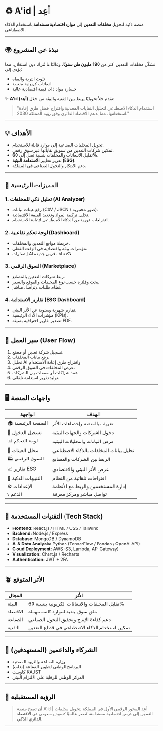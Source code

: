 # ♻️ A'id | أعِد

منصة ذكية لتحويل **مخلفات التعدين** إلى **موارد اقتصادية مستدامة** باستخدام الذكاء الاصطناعي.

---

## 🌍 نبذة عن المشروع

تشكّل مخلفات التعدين أكثر من **190 مليون طن سنويًا**، وغالبًا ما تُترك دون استغلال، مما يؤدي إلى:
- تلوث التربة والمياه  
- انبعاثات كربونية ضخمة  
- خسارة مواد ذات قيمة اقتصادية عالية  

✨ **A'id (أعِد)** تقدم حلاً تحويليًا يربط بين التقنية والبيئة من خلال:
> "استخدام الذكاء الاصطناعي لتحليل النفايات المعدنية واقتراح أفضل طرق إعادة استخدامها، مما يدعم الاقتصاد الدائري وفق رؤية المملكة 2030."

---

## 💡 الأهداف

- تحويل المخلفات الصناعية إلى موارد قابلة للاستخدام.  
- تمكين شركات التعدين من تسويق نفاياتها عبر سوق رقمي.  
- تقليل الانبعاثات والمخلفات بنسبة تصل إلى **60%**.  
- تعزيز معايير **الاستدامة البيئية (ESG)**.  
- دعم الابتكار والتحول الصناعي في المملكة.

---

## 🧠 المميزات الرئيسية

### 1. **تحليل ذكي للمخلفات (AI Analyzer)**
- رفع عينات بيانات (CSV / JSON / صور مختبرية).  
- تحليل تركيبة المواد وتحديد القيمة الاقتصادية.  
- اقتراحات فورية من الذكاء الاصطناعي لإعادة الاستخدام.

### 2. **لوحة تحكم تفاعلية (Dashboard)**
- خريطة مواقع التعدين والمخلفات.  
- مؤشرات بيئية واقتصادية في الوقت الفعلي.  
- إشعارات AI لاكتشاف فرص جديدة.

### 3. **السوق الرقمي (Marketplace)**
- ربط شركات التعدين بالمصانع.  
- بحث وفلترة حسب نوع المخلفات والموقع والسعر.  
- نظام طلبات وتواصل مباشر.

### 4. **تقارير الاستدامة (ESG Dashboard)**
- تقارير شهرية وسنوية عن الأثر البيئي.  
- مؤشرات الأداء الرئيسية (KPIs).  
- تصدير تقارير احترافية بصيغة PDF.

---

## 🧩 سير العمل (User Flow)

1. تسجيل شركة تعدين أو مصنع.  
2. رفع بيانات المخلفات.  
3. تحليل AI واقتراح طرق إعادة الاستخدام.  
4. عرض المخلفات في السوق الرقمي.  
5. عقد شراكات أو صفقات بين الشركات.  
6. توليد تقرير استدامة تلقائي.  

---

## 🖥️ واجهات المنصة

| الواجهة | الهدف |
|----------|--------|
| 🏠 الصفحة الرئيسية | تعريف بالمنصة وإحصاءات الأثر |
| 👤 تسجيل الدخول | دخول الشركات والجهات البيئية |
| 📊 لوحة التحكم | عرض البيانات والتحليلات البيئية |
| 🧪 محلل العينات | تحليل بيانات المخلفات بالذكاء الاصطناعي |
| 🏭 السوق الرقمي | الربط بين الشركات والمصانع |
| 📈 تقارير ESG | عرض الأثر البيئي والاقتصادي |
| 🔔 التنبيهات الذكية | اقتراحات تلقائية من النظام |
| ⚙️ الإعدادات | إدارة المستخدمين والربط مع الأنظمة |
| 📞 الدعم | تواصل مباشر ومركز معرفة |

---

## 🧰 التقنيات المستخدمة (Tech Stack)

- **Frontend:** React.js / HTML / CSS / Tailwind  
- **Backend:** Node.js / Express  
- **Database:** MongoDB / DynamoDB  
- **AI & Data Analysis:** Python (TensorFlow / Pandas / OpenAI API)  
- **Cloud Deployment:** AWS (S3, Lambda, API Gateway)  
- **Visualization:** Chart.js / Recharts  
- **Authentication:** JWT + 2FA  

---

## 🪴 الأثر المتوقع

| المجال | الأثر |
|---------|--------|
| البيئة | تقليل المخلفات والانبعاثات الكربونية بنسبة 60% |
| الاقتصاد | خلق سوق جديد لموارد كانت مهملة |
| الصناعة | دعم كفاءة الإنتاج وتحقيق التحول الصناعي |
| التقنية | تمكين استخدام الذكاء الاصطناعي في قطاع التعدين |

---

## 🤝 الشركاء والداعمين (المستهدفين)

- وزارة الصناعة والثروة المعدنية  
- البرنامج الوطني لتطوير الصناعة (ندلب)  
- كاوست KAUST  
- المركز الوطني للرقابة على الالتزام البيئي  

---

## 🧭 الرؤية المستقبلية

> أن تصبح منصة A'id | أعِد المحور الرقمي الأول في المملكة لتحويل مخلفات التعدين إلى فرص اقتصادية مستدامة، تُصدر عالميًا كنموذج سعودي في **الاقتصاد الدائري الذكي**.

---
